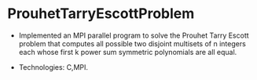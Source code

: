 
# ProuhetTarryEscottProblem

* Implemented an MPI parallel program to solve the Prouhet Tarry Escott problem that computes all possible  two disjoint multisets of n integers each whose first k power sum symmetric polynomials are all equal.

* Technologies: C,MPI.

